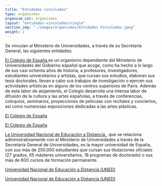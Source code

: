 ```yaml
---
title: "Entidades vinculadas"
type: organismos
organism_cat: organismos
layout: "entidades-vinculadas/single"
section_img: "./images/organismos/Entidades Vinculadas.jpeg"
weight: 2
---
```

Se vinculan al Ministerio de Universidades, a través de su Secretaría General, las siguientes entidades:


<a href="https://www.colesp.org/index.php/es/" target="_blank"  >El Colegio de España <i class="fas fa-external-link-alt"></i></a> es un organismo dependiente del Ministerio de Universidades del Gobierno español que acoge, como ha hecho a lo largo de sus casi ochenta años de historia, a profesores, investigadores, estudiantes universitarios y artistas, que cursan sus estudios, elaboran sus tesis doctorales, llevan a cabo sus trabajos de investigación o ejercen sus actividades artísticas en alguno de los centros superiores de París. Además de esta labor de alojamiento, el Colegio desarrolla una intensa labor de difusión de la cultura y las artes españolas, a través de conferencias, coloquios, seminarios, proyecciones de películas con recitales y conciertos, así como numerosas exposiciones dedicadas a las artes plásticas.
<section>
        <article id="section_box_cards_blue" class="cards_box_custom mb-30">
            <div class="container container-xl">
                <div class="row">
                    <div class="col-lg-4 col-xl-3 mr-card-hover"> <!-- la primera carta -->
                        <a href="https://www.colesp.org/index.php/es/" target="_blank" class="card card-img ">
                            <div class="box_icon">
                                <div class="img" style="background-image: url('{{<siteurl>}}images/colegio-de-espa%C3%B1a-en-paris-logo.jpg');"></div>
                            </div>
                            <div class="card-body">
                                <p class="card-text card-text-blue">El Colegio de España</p>
								<i class="icon fas fa-external-link-alt"></i>
                            </div>
                        </a>
                    </div> <!-- el final de la primera carta -->
                </div>
            </div>
        </article>
    </section>
      <!-- MOBILE VERSION WITH SLIDER -->
    <section>
        <article id="section_box_cards_blue_slider_img">
            <div class="container">
                <div class="row">
                <div class="col-12">
                    <div class="swiper" id="slider_cardsBlue">
                        <div class="swiper-wrapper">
                            <div class="swiper-slide"> <!-- la primera carta -->
                                <a href="https://www.colesp.org/index.php/es/" target="_blank" class="card card-img">
                                    <div class="box_icon">
                                        <div class="img" style="background-image: url('{{<siteurl>}}images/colegio-de-espa%C3%B1a-en-paris-logo.jpg');"></div>
                                    </div>
                                    <div class="card-body">
                                        <p class="card-text card-text-blue">El Colegio de España</p>
										<i class="icon fas fa-external-link-alt"></i>
                                    </div>
                                </a>
                            </div> <!-- el final de la primera carta -->          
                        </div>
                        <div class="swiper-pagination"></div>
                        </div>
                    </div>
                </div>
            </div>
        </article>
    </section>

<a href="https://www.uned.es/universidad/inicio/institucional.html" target="_blank"  >La Universidad Nacional de Educación a Distancia <i class="fas fa-external-link-alt"></i></a>, que se relaciona administrativamente con el Ministerio de Universidades a través de la Secretaría General de Universidades, es la mayor universidad de España, con sus más de 250.000 estudiantes que cursan sus titulaciones oficiales (27 grados, 65 másteres universitarios, 18 programas de doctorado) o sus más de 600 cursos de formación permanente.
<section>
        <article id="section_box_cards_blue" class="cards_box_custom mb-30">
            <div class="container container-xl">
                <div class="row">
                    <div class="col-lg-4 col-xl-3 mr-card-hover"> <!-- la primera carta -->
                        <a href="https://www.uned.es/universidad/inicio/institucional.html" target="_blank" class="card card-img ">
                            <div class="box_icon">
                                <div class="img" style="background-image: url('{{<siteurl>}}images/uned-logo.jpg');"></div>
                            </div>
                            <div class="card-body">
                                <p class="card-text card-text-blue">Universidad Nacional de Educación a Distancia (UNED)</p>
								<i class="icon fas fa-external-link-alt"></i>
                            </div>
                        </a>
                    </div> <!-- el final de la primera carta -->
                </div>
            </div>
        </article>
    </section>
      <!-- MOBILE VERSION WITH SLIDER -->
    <section>
        <article id="section_box_cards_blue_slider_img">
            <div class="container">
                <div class="row">
                <div class="col-12">
                    <div class="swiper" id="slider_cardsBlue">
                        <div class="swiper-wrapper">
                            <div class="swiper-slide"> <!-- la primera carta -->
                                <a href="https://www.uned.es/universidad/inicio/institucional.html" target="_blank" class="card card-img">
                                    <div class="box_icon">
                                        <div class="img" style="background-image: url('{{<siteurl>}}images/uned-logo.jpg');"></div>
                                    </div>
                                    <div class="card-body">
                                        <p class="card-text card-text-blue">Universidad Nacional de Educación a Distancia (UNED)</p>
										<i class="icon fas fa-external-link-alt"></i>
                                    </div>
                                </a>
                            </div> <!-- el final de la primera carta -->          
                        </div>
                        <div class="swiper-pagination"></div>
                        </div>
                    </div>
                </div>
            </div>
        </article>
    </section>
